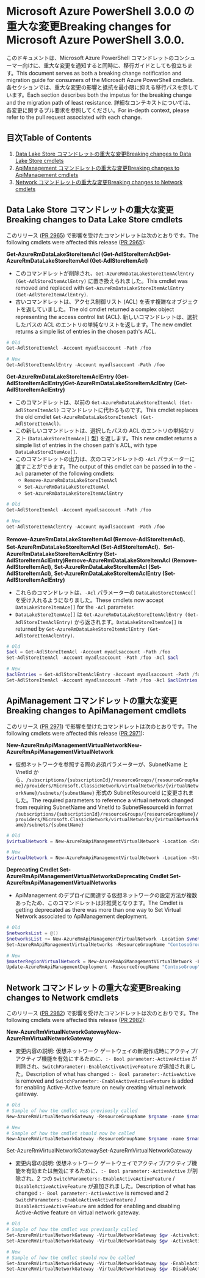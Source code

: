 # <a name="breaking-changes-for-microsoft-azure-powershell-300"></a><span data-ttu-id="aaf2a-101">Microsoft Azure PowerShell 3.0.0 の重大な変更</span><span class="sxs-lookup"><span data-stu-id="aaf2a-101">Breaking changes for Microsoft Azure PowerShell 3.0.0.</span></span>

<span data-ttu-id="aaf2a-102">このドキュメントは、Microsoft Azure PowerShell コマンドレットのコンシューマー向けに、重大な変更を通知すると同時に、移行ガイドとしても役立ちます。</span><span class="sxs-lookup"><span data-stu-id="aaf2a-102">This document serves as both a breaking change notification and migration guide for consumers of the Microsoft Azure PowerShell cmdlets.</span></span>  <span data-ttu-id="aaf2a-103">各セクションでは、重大な変更の影響と抵抗を最小限に抑える移行パスを示しています。</span><span class="sxs-lookup"><span data-stu-id="aaf2a-103">Each section describes both the impetus for the breaking change and the migration path of least resistance.</span></span>  <span data-ttu-id="aaf2a-104">詳細なコンテキストについては、各変更に関するプル要求を参照してください。</span><span class="sxs-lookup"><span data-stu-id="aaf2a-104">For in-depth context, please refer to the pull request associated with each change.</span></span>

## <a name="table-of-contents"></a><span data-ttu-id="aaf2a-105">目次</span><span class="sxs-lookup"><span data-stu-id="aaf2a-105">Table of Contents</span></span>
1. [<span data-ttu-id="aaf2a-106">Data Lake Store コマンドレットの重大な変更</span><span class="sxs-lookup"><span data-stu-id="aaf2a-106">Breaking changes to Data Lake Store cmdlets</span></span>](#breaking-changes-to-data-lake-store-cmdlets)
2. [<span data-ttu-id="aaf2a-107">ApiManagement コマンドレットの重大な変更</span><span class="sxs-lookup"><span data-stu-id="aaf2a-107">Breaking changes to ApiManagement cmdlets</span></span>](#breaking-changes-to-apimanagement-cmdlets)
3. [<span data-ttu-id="aaf2a-108">Network コマンドレットの重大な変更</span><span class="sxs-lookup"><span data-stu-id="aaf2a-108">Breaking changes to Network cmdlets</span></span>](#breaking-changes-to-network-cmdlets)

## <a name="breaking-changes-to-data-lake-store-cmdlets"></a><span data-ttu-id="aaf2a-109">Data Lake Store コマンドレットの重大な変更</span><span class="sxs-lookup"><span data-stu-id="aaf2a-109">Breaking changes to Data Lake Store cmdlets</span></span>

<span data-ttu-id="aaf2a-110">このリリース ([PR 2965](https://github.com/Azure/azure-powershell/pull/2965)) で影響を受けたコマンドレットは次のとおりです。</span><span class="sxs-lookup"><span data-stu-id="aaf2a-110">The following cmdlets were affected this release ([PR 2965](https://github.com/Azure/azure-powershell/pull/2965)):</span></span>

<span data-ttu-id="aaf2a-111">**Get-AzureRmDataLakeStoreItemAcl (Get-AdlStoreItemAcl)**</span><span class="sxs-lookup"><span data-stu-id="aaf2a-111">**Get-AzureRmDataLakeStoreItemAcl (Get-AdlStoreItemAcl)**</span></span>
- <span data-ttu-id="aaf2a-112">このコマンドレットが削除され、``Get-AzureRmDataLakeStoreItemAclEntry (Get-AdlStoreItemAclEntry)`` に置き換えられました。</span><span class="sxs-lookup"><span data-stu-id="aaf2a-112">This cmdlet was removed and replaced with ``Get-AzureRmDataLakeStoreItemAclEntry (Get-AdlStoreItemAclEntry)``.</span></span>
- <span data-ttu-id="aaf2a-113">古いコマンドレットは、アクセス制御リスト (ACL) を表す複雑なオブジェクトを返していました。</span><span class="sxs-lookup"><span data-stu-id="aaf2a-113">The old cmdlet returned a complex object representing the access control list (ACL).</span></span> <span data-ttu-id="aaf2a-114">新しいコマンドレットは、選択したパスの ACL のエントリの単純なリストを返します。</span><span class="sxs-lookup"><span data-stu-id="aaf2a-114">The new cmdlet returns a simple list of entries in the chosen path's ACL.</span></span>

```powershell
# Old
Get-AdlStoreItemAcl -Account myadlsaccount -Path /foo

# New
Get-AdlStoreItemAclEntry -Account myadlsaccount -Path /foo
```

<span data-ttu-id="aaf2a-115">**Get-AzureRmDataLakeStoreItemAclEntry (Get-AdlStoreItemAclEntry)**</span><span class="sxs-lookup"><span data-stu-id="aaf2a-115">**Get-AzureRmDataLakeStoreItemAclEntry (Get-AdlStoreItemAclEntry)**</span></span>
- <span data-ttu-id="aaf2a-116">このコマンドレットは、以前の ``Get-AzureRmDataLakeStoreItemAcl (Get-AdlStoreItemAcl)`` コマンドレットに代わるものです。</span><span class="sxs-lookup"><span data-stu-id="aaf2a-116">This cmdlet replaces the old cmdlet ``Get-AzureRmDataLakeStoreItemAcl (Get-AdlStoreItemAcl)``.</span></span>
- <span data-ttu-id="aaf2a-117">この新しいコマンドレットは、選択したパスの ACL のエントリの単純なリスト (``DataLakeStoreItemAce[]`` 型) を返します。</span><span class="sxs-lookup"><span data-stu-id="aaf2a-117">This new cmdlet returns a simple list of entries in the chosen path's ACL, with type ``DataLakeStoreItemAce[]``.</span></span>
- <span data-ttu-id="aaf2a-118">このコマンドレットの出力は、次のコマンドレットの ``-Acl`` パラメーターに渡すことができます。</span><span class="sxs-lookup"><span data-stu-id="aaf2a-118">The output of this cmdlet can be passed in to the ``-Acl`` parameter of the following cmdlets:</span></span>
   - ``Remove-AzureRmDataLakeStoreItemAcl``
   - ``Set-AzureRmDataLakeStoreItemAcl``
   - ``Set-AzureRmDataLakeStoreItemAclEntry``

```powershell
# Old
Get-AdlStoreItemAcl -Account myadlsaccount -Path /foo

# New
Get-AdlStoreItemAclEntry -Account myadlsaccount -Path /foo
```

<span data-ttu-id="aaf2a-119">**Remove-AzureRmDataLakeStoreItemAcl (Remove-AdlStoreItemAcl)**、**Set-AzureRmDataLakeStoreItemAcl (Set-AdlStoreItemAcl)**、**Set-AzureRmDataLakeStoreItemAclEntry (Set-AdlStoreItemAclEntry)**</span><span class="sxs-lookup"><span data-stu-id="aaf2a-119">**Remove-AzureRmDataLakeStoreItemAcl (Remove-AdlStoreItemAcl)**, **Set-AzureRmDataLakeStoreItemAcl (Set-AdlStoreItemAcl)**, **Set-AzureRmDataLakeStoreItemAclEntry (Set-AdlStoreItemAclEntry)**</span></span>
- <span data-ttu-id="aaf2a-120">これらのコマンドレットは、``-Acl`` パラメーターの ``DataLakeStoreItemAce[]`` を受け入れるようになりました。</span><span class="sxs-lookup"><span data-stu-id="aaf2a-120">These cmdlets now accept ``DataLakeStoreItemAce[]`` for the ``-Acl`` parameter.</span></span>
- <span data-ttu-id="aaf2a-121">``DataLakeStoreItemAce[]`` は ``Get-AzureRmDataLakeStoreItemAclEntry (Get-AdlStoreItemAclEntry)`` から返されます。</span><span class="sxs-lookup"><span data-stu-id="aaf2a-121">``DataLakeStoreItemAce[]`` is returned by ``Get-AzureRmDataLakeStoreItemAclEntry (Get-AdlStoreItemAclEntry)``.</span></span>

```powershell
# Old
$acl = Get-AdlStoreItemAcl -Account myadlsaccount -Path /foo
Set-AdlStoreItemAcl -Account myadlsaccount -Path /foo -Acl $acl

# New
$aclEntries = Get-AdlStoreItemAclEntry -Account myadlsaccount -Path /foo
Set-AdlStoreItemAcl -Account myadlsaccount -Path /foo -Acl $aclEntries
```

## <a name="breaking-changes-to-apimanagement-cmdlets"></a><span data-ttu-id="aaf2a-122">ApiManagement コマンドレットの重大な変更</span><span class="sxs-lookup"><span data-stu-id="aaf2a-122">Breaking changes to ApiManagement cmdlets</span></span>

<span data-ttu-id="aaf2a-123">このリリース ([PR 2971](https://github.com/Azure/azure-powershell/pull/2971)) で影響を受けたコマンドレットは次のとおりです。</span><span class="sxs-lookup"><span data-stu-id="aaf2a-123">The following cmdlets were affected this release ([PR 2971](https://github.com/Azure/azure-powershell/pull/2971)):</span></span>

<span data-ttu-id="aaf2a-124">**New-AzureRmApiManagementVirtualNetwork**</span><span class="sxs-lookup"><span data-stu-id="aaf2a-124">**New-AzureRmApiManagementVirtualNetwork**</span></span>
- <span data-ttu-id="aaf2a-125">仮想ネットワークを参照する際の必須パラメーターが、SubnetName と VnetId から、``/subscriptions/{subscriptionId}/resourceGroups/{resourceGroupName}/providers/Microsoft.ClassicNetwork/virtualNetworks/{virtualNetworkName}/subnets/{subnetName}`` 形式の SubnetResourceId に変更されました。</span><span class="sxs-lookup"><span data-stu-id="aaf2a-125">The required parameters to reference a virtual network changed from requiring SubnetName and VnetId to SubnetResourceId in format ``/subscriptions/{subscriptionId}/resourceGroups/{resourceGroupName}/providers/Microsoft.ClassicNetwork/virtualNetworks/{virtualNetworkName}/subnets/{subnetName}``</span></span>

```powershell
# Old
$virtualNetwork = New-AzureRmApiManagementVirtualNetwork -Location <String> -SubnetName <String> -VnetId <Guid>

# New
$virtualNetwork = New-AzureRmApiManagementVirtualNetwork -Location <String> -SubnetResourceId <String>

```

<span data-ttu-id="aaf2a-126">**Deprecating Cmdlet Set-AzureRmApiManagementVirtualNetworks**</span><span class="sxs-lookup"><span data-stu-id="aaf2a-126">**Deprecating Cmdlet Set-AzureRmApiManagementVirtualNetworks**</span></span>
- <span data-ttu-id="aaf2a-127">ApiManagement のデプロイに関連する仮想ネットワークの設定方法が複数あったため、このコマンドレットは非推奨となります。</span><span class="sxs-lookup"><span data-stu-id="aaf2a-127">The Cmdlet is getting deprecated as there was more than one way to Set Virtual Network associated to ApiManagement deployment.</span></span>

```powershell
# Old
$networksList = @()
$networksList += New-AzureRmApiManagementVirtualNetwork -Location $vnetLocation -VnetId $vnetId -SubnetName $subnetName
Set-AzureRmApiManagementVirtualNetworks -ResourceGroupName "ContosoGroup" -Name "ContosoApi" -VirtualNetworks $networksList

# New
$masterRegionVirtualNetwork = New-AzureRmApiManagementVirtualNetwork -Location <String> -SubnetResourceId <String>
Update-AzureRmApiManagementDeployment -ResourceGroupName "ContosoGroup" -Name "ContosoApi" -VirtualNetwork $masterRegionVirtualNetwork
```

## <a name="breaking-changes-to-network-cmdlets"></a><span data-ttu-id="aaf2a-128">Network コマンドレットの重大な変更</span><span class="sxs-lookup"><span data-stu-id="aaf2a-128">Breaking changes to Network cmdlets</span></span>

<span data-ttu-id="aaf2a-129">このリリース ([PR 2982](https://github.com/Azure/azure-powershell/pull/2982)) で影響を受けたコマンドレットは次のとおりです。</span><span class="sxs-lookup"><span data-stu-id="aaf2a-129">The following cmdlets were affected this release ([PR 2982](https://github.com/Azure/azure-powershell/pull/2982)):</span></span>

<span data-ttu-id="aaf2a-130">**New-AzureRmVirtualNetworkGateway**</span><span class="sxs-lookup"><span data-stu-id="aaf2a-130">**New-AzureRmVirtualNetworkGateway**</span></span>
- <span data-ttu-id="aaf2a-131">変更内容の説明: 仮想ネットワーク ゲートウェイの新規作成時にアクティブ/アクティブ機能を有効にするために、``:- Bool parameter:-ActiveActive`` が削除され、``SwitchParameter:-EnableActiveActiveFeature`` が追加されました。</span><span class="sxs-lookup"><span data-stu-id="aaf2a-131">Description of what has changed ``:- Bool parameter:-ActiveActive`` is removed and ``SwitchParameter:-EnableActiveActiveFeature`` is added for enabling Active-Active feature on newly creating virtual network gateway.</span></span>

```powershell
# Old 
# Sample of how the cmdlet was previously called
New-AzureRmVirtualNetworkGateway -ResourceGroupName $rgname -name $rname -Location $location -IpConfigurations $vnetIpConfig1,$vnetIpConfig2 -GatewayType Vpn -VpnType RouteBased -EnableBgp $false -GatewaySku HighPerformance -ActiveActive $true

# New
# Sample of how the cmdlet should now be called
New-AzureRmVirtualNetworkGateway -ResourceGroupName $rgname -name $rname -Location $location -IpConfigurations $vnetIpConfig1,$vnetIpConfig2 -GatewayType Vpn -VpnType RouteBased -EnableBgp $false -GatewaySku HighPerformance -EnableActiveActiveFeature
```

<span data-ttu-id="aaf2a-132">Set-AzureRmVirtualNetworkGateway</span><span class="sxs-lookup"><span data-stu-id="aaf2a-132">Set-AzureRmVirtualNetworkGateway</span></span>
- <span data-ttu-id="aaf2a-133">変更内容の説明: 仮想ネットワーク ゲートウェイでアクティブ/アクティブ機能を有効または無効にするために、``:- Bool parameter:-ActiveActive`` が削除され、2 つの ``SwitchParameters:-EnableActiveActiveFeature`` / ``DisableActiveActiveFeature`` が追加されました。</span><span class="sxs-lookup"><span data-stu-id="aaf2a-133">Description of what has changed ``:- Bool parameter:-ActiveActive`` is removed and 2 ``SwitchParameters:-EnableActiveActiveFeature`` / ``DisableActiveActiveFeature`` are added for enabling and disabling Active-Active feature on virtual network gateway.</span></span>

```powershell
# Old
# Sample of how the cmdlet was previously called
Set-AzureRmVirtualNetworkGateway -VirtualNetworkGateway $gw -ActiveActive $true
Set-AzureRmVirtualNetworkGateway -VirtualNetworkGateway $gw -ActiveActive $false  

# New
# Sample of how the cmdlet should now be called
Set-AzureRmVirtualNetworkGateway -VirtualNetworkGateway $gw -EnableActiveActiveFeature
Set-AzureRmVirtualNetworkGateway -VirtualNetworkGateway $gw -DisableActiveActiveFeature
```